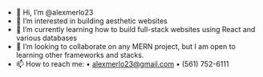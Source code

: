 - 👋 Hi, I’m @alexmerlo23
- 👀 I’m interested in building aesthetic websites
- 🌱 I’m currently learning how to build full-stack websites using React and various databases
- 💞️ I’m looking to collaborate on any MERN project, but I am open to learning other frameworks and stacks.
- 📫 How to reach me:
     • alexmerlo23@gmail.com
     • (561) 752-6111
